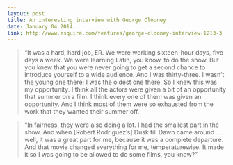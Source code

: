 ```yaml
---
layout: post
title: An interesting interview with George Clooney
date: January 04 2014
link: http://www.esquire.com/features/george-clooney-interview-1213-3
---
```


> “It was a hard, hard job, ER. We were working sixteen-hour days, five days a week. We were learning Latin, you know, to do the show. But you knew that you were never going to get a second chance to introduce yourself to a wide audience. 
And I was thirty-three. I wasn’t the young one there; I was the oldest one there. So I knew this was my opportunity. 
> I think all the actors were given a bit of an opportunity that summer on a film. I think every one of them was given an opportunity. And I think most of them were so exhausted from the work that they wanted their summer off.

> “In fairness, they were also doing a lot. I had the smallest part in the show. And when [Robert Rodriguez’s] Dusk till Dawn came around . . . well, it was a great part for me, because it was a complete departure. And that movie changed everything for me, temperaturewise. It made it so I was going to be allowed to do some films, you know?”
